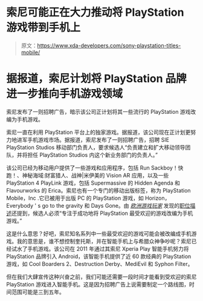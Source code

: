 # 索尼可能正在大力推动将 PlayStation 游戏带到手机上

> 原文：<https://www.xda-developers.com/sony-playstation-titles-mobile/>

# 据报道，索尼计划将 PlayStation 品牌进一步推向手机游戏领域

索尼发布了一则招聘广告，暗示该公司正计划将其一些流行的 PlayStation 游戏改编为手机游戏。

索尼一直在利用 PlayStation 平台上的独家游戏。据报道，该公司现在正计划更努力地进军手机游戏市场。据报道，索尼发布了一则招聘广告，招聘 SIE PlayStation Studios 移动部门负责人，要求候选人“负责建立和扩大移动领导团队，并将担任 PlayStation Studios 内这个新业务部门的负责人。”

该公司已经为移动用户提供了一些游戏和应用程序，包括 Run Sackboy！快跑！、神秘海域:财富猎人、战神|米伊美的 Vision AR 应用，以及一些 PlayStation 4 PlayLink 游戏，包括 Supermassive 的 Hidden Agenda 和 Flavourworks 的 Erica。索尼也有一个专门的移动出版标签，称为 PlayStation Mobile，Inc .它已被用于出版 PC 的 PlayStation 游戏，如 Horizon，Everybody ' s go to the gravity 和 Days Gone。由 [*欧洲游戏玩家*](https://www.eurogamer.net/articles/2021-04-10-sony-plots-big-playstation-push-into-mobile-gaming) 发现的[职位描述](https://boards.greenhouse.io/sonyinteractiveentertainmentplaystation/jobs/3051283)还提到，候选人必须“专注于成功地将 PlayStation 最受欢迎的游戏改编为手机游戏。”

这是什么意思？好吧，索尼知名系列中一些最受欢迎的游戏可能会被改编成手机游戏。我的意思是，谁不想控制奎托斯，并在智能手机上与希腊众神争吵呢？索尼已经试水了手机游戏。该公司在 2011 年通过其索尼 Xperia Play 智能手机努力将 PlayStation 品牌引入 Android，该智能手机提供了近 60 款经典的 PlayStation 游戏，如 Cool Boarders 2、Destruction Derby、MediEvil 和 Syphon Filter。

但在我们大肆宣传这种兴奋之前，我们可能还需要一段时间才能看到受欢迎的索尼 PlayStation 游戏进入智能手机。这是因为招聘广告上说需要制定一个路线图，时间范围可能是三到五年。